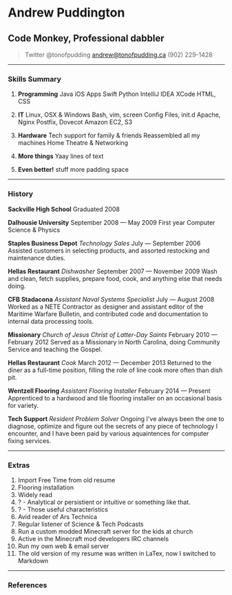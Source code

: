 # Andrew Puddington
## Code Monkey, Professional dabbler

<!--
> Resume 2.0
> AKA
> A little bit of everything:
> AKA
> Dabble broadly with little depth
-->
<!--
> [tonofpudding.ca](http://tonofpudding.ca) // Omit until there's actually something there
-->

> Twitter @tonofpudding
> [andrew@tonofpudding.ca](mailto:andrew@tonofpudding.ca)
> (902) 229-1428

------

### Skills Summary

1. **Programming**
Java
iOS Apps
Swift
Python
IntelliJ IDEA
XCode
HTML, CSS

2. **IT**
Linux, OSX & Windows
Bash, vim, screen
Config Files, init.d
Apache, Nginx
Postfix, Dovecot
Amazon EC2, S3

3. **Hardware**
Tech support for family & friends
Reassembled all my machines
Home Theatre & Networking

4. **More things**
Yaay
lines
of text

5. **Even better!**
stuff
more
padding
space

------

### History

<!-- For future revisions: Switch to reverse-chronological order, cut out old irrelevant cruft once there's shiny new entires to add -->

**Sackville High School** Graduated 2008

**Dalhousie University** September 2008 — May 2009
	First year Computer Science & Physics

<!-- Self-taught, took online courses, ie codeschool.com, itpro.tv -->

**Staples Business Depot** _Technology Sales_ July — September 2006
	Assisted customers in selecting products, and assorted restocking and maintenance duties.

**Hellas Restaurant** _Dishwasher_ September 2007 — November 2009
	Wash and clean, fetch supplies, prepare food, cook, and anything else that needs doing.

**CFB Stadacona** _Assistant Naval Systems Specialist_ July — August 2008
	Worked as a NETE Contractor as designer and assistant editor of the Maritime Warfare Bulletin, and contributed code and documentation to internal data processing tools.

**Missionary** _Church of Jesus Christ of Latter-Day Saints_ February 2010 — February 2012
	Served as a Missionary in North Carolina, doing Community Service and teaching the Gospel.

**Hellas Restaurant** _Cook_ March 2012 — December 2013
	Returned to the diner as a full-time position, filling the role of line cook more often than dish pit.

**Wentzell Flooring** _Assistant Flooring Installer_ February 2014 — Present
	Apprenticed to a hardwood and tile flooring installer on an occasional basis for variety.

**Tech Support** _Resident Problem Solver_ Ongoing
	I've always been the one to diagnose, optimize and figure out the secrets of any piece of technology I encounter, and I have been paid by various aquaintences for computer fixing services.

------

### Extras

1.	Import Free Time from old resume
1.	Flooring installation
1.	Widely read
1.	? - Analytical or persistient or intuitive or something like that. 
1.	? - Those useful characteristics
1.	Avid reader of Ars Technica
1.	Regular listener of Science & Tech Podcasts
1.	Run a custom modded Minecraft server for the kids at church
1.	Active in the Minecraft mod developers IRC channels
1.	Run my own web & email server
1.	The old version of my resume was written in LaTex, now I switched to Markdown

------

### References

<!-- Don't forget tech support clients! -->